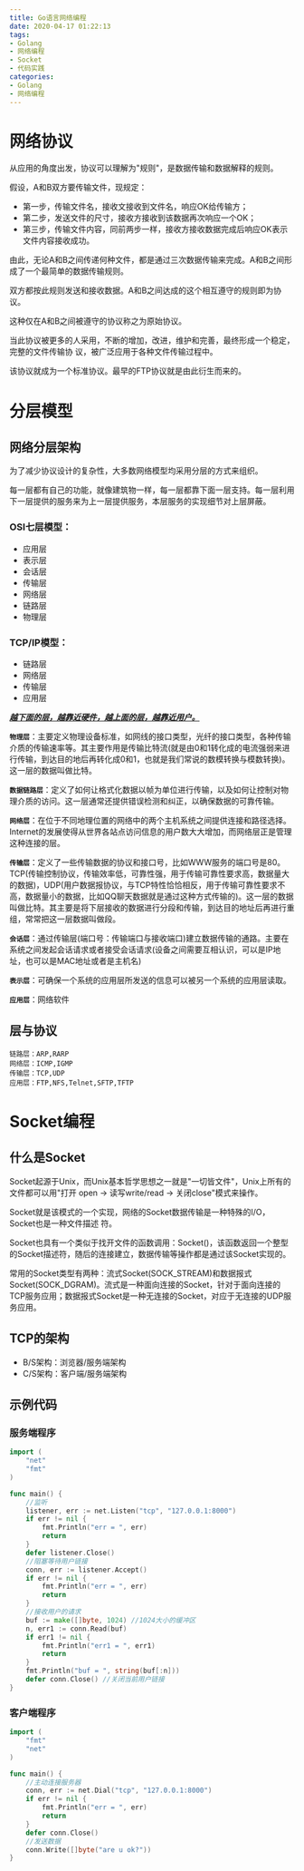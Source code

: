 ```yaml
---
title: Go语言网络编程
date: 2020-04-17 01:22:13
tags: 
- Golang
- 网络编程
- Socket
- 代码实践
categories: 
- Golang
- 网络编程
---
```


# 网络协议

从应用的角度出发，协议可以理解为"规则"，是数据传输和数据解释的规则。

假设，A和B双方要传输文件，现规定：

- 第一步，传输文件名，接收文接收到文件名，响应OK给传输方；
- 第二步，发送文件的尺寸，接收方接收到该数据再次响应一个OK；
- 第三步，传输文件内容，同前两步一样，接收方接收数据完成后响应OK表示文件内容接收成功。

由此，无论A和B之间传递何种文件，都是通过三次数据传输来完成。A和B之间形成了一个最简单的数据传输规则。

双方都按此规则发送和接收数据。A和B之间达成的这个相互遵守的规则即为协议。

这种仅在A和B之间被遵守的协议称之为原始协议。

当此协议被更多的人采用，不断的增加，改进，维护和完善，最终形成一个稳定，完整的文件传输协
议，被广泛应用于各种文件传输过程中。

该协议就成为一个标准协议。最早的FTP协议就是由此衍生而来的。

<!--more-->

# 分层模型

## 网络分层架构

为了减少协议设计的复杂性，大多数网络模型均采用分层的方式来组织。

每一层都有自己的功能，就像建筑物一样，每一层都靠下面一层支持。每一层利用下一层提供的服务来为上一层提供服务，本层服务的实现细节对上层屏蔽。

### OSI七层模型：

- 应用层
- 表示层
- 会话层
- 传输层
- 网络层
- 链路层
- 物理层

### TCP/IP模型：

- 链路层
- 网络层
- 传输层
- 应用层

***<u>越下面的层，越靠近硬件，越上面的层，越靠近用户。</u>***

**`物理层`**：主要定义物理设备标准，如网线的接口类型，光纤的接口类型，各种传输介质的传输速率等。其主要作用是传输比特流(就是由0和1转化成的电流强弱来进行传输，到达目的地后再转化成0和1，也就是我们常说的数模转换与模数转换)。这一层的数据叫做比特。

**`数据链路层`**：定义了如何让格式化数据以帧为单位进行传输，以及如何让控制对物理介质的访问。这一层通常还提供错误检测和纠正，以确保数据的可靠传输。

**`网络层`**：在位于不同地理位置的网络中的两个主机系统之间提供连接和路径选择。Internet的发展使得从世界各站点访问信息的用户数大大增加，而网络层正是管理这种连接的层。

**`传输层`**：定义了一些传输数据的协议和接口号，比如WWW服务的端口号是80。TCP(传输控制协议，传输效率低，可靠性强，用于传输可靠性要求高，数据量大的数据)，UDP(用户数据报协议，与TCP特性恰恰相反，用于传输可靠性要求不高，数据量小的数据，比如QQ聊天数据就是通过这种方式传输的)。这一层的数据叫做比特。其主要是将下层接收的数据进行分段和传输，到达目的地址后再进行重组，常常把这一层数据叫做段。

**`会话层`**：通过传输层(端口号：传输端口与接收端口)建立数据传输的通路。主要在系统之间发起会话请求或者接受会话请求(设备之间需要互相认识，可以是IP地址，也可以是MAC地址或者是主机名)

**`表示层`**：可确保一个系统的应用层所发送的信息可以被另一个系统的应用层读取。

**`应用层`**：网络软件

## 层与协议

```
链路层：ARP,RARP
网络层：ICMP,IGMP
传输层：TCP,UDP
应用层：FTP,NFS,Telnet,SFTP,TFTP
```

# Socket编程

## 什么是Socket

Socket起源于Unix，而Unix基本哲学思想之一就是"一切皆文件"，Unix上所有的文件都可以用"打开
open -> 读写write/read -> 关闭close"模式来操作。

Socket就是该模式的一个实现，网络的Socket数据传输是一种特殊的I/O，Socket也是一种文件描述
符。

Socket也具有一个类似于找开文件的函数调用：Socket()，该函数返回一个整型的Socket描述符，随后的连接建立，数据传输等操作都是通过该Socket实现的。

常用的Socket类型有两种：流式Socket(SOCK_STREAM)和数据报式Socket(SOCK_DGRAM)。流式是一种面向连接的Socket，针对于面向连接的TCP服务应用；数据报式Socket是一种无连接的Socket，对应于无连接的UDP服务应用。

## TCP的架构

- B/S架构：浏览器/服务端架构
- C/S架构：客户端/服务端架构

## 示例代码

### 服务端程序

```go
import (
	"net"
	"fmt"
)

func main() {
	//监听
	listener, err := net.Listen("tcp", "127.0.0.1:8000")
	if err != nil {
		fmt.Println("err = ", err)
		return
	}
	defer listener.Close()
	//阻塞等待用户链接
	conn, err := listener.Accept()
	if err != nil {
		fmt.Println("err = ", err)
		return
	}
	//接收用户的请求
	buf := make([]byte, 1024) //1024大小的缓冲区
	n, err1 := conn.Read(buf)
	if err1 != nil {
		fmt.Println("err1 = ", err1)
		return
	}
	fmt.Println("buf = ", string(buf[:n]))
	defer conn.Close() //关闭当前用户链接
}
```

### 客户端程序

```go
import (
	"fmt"
	"net"
)

func main() {
	//主动连接服务器
	conn, err := net.Dial("tcp", "127.0.0.1:8000")
	if err != nil {
		fmt.Println("err = ", err)
		return
	}
	defer conn.Close()
	//发送数据
	conn.Write([]byte("are u ok?"))
}
```


